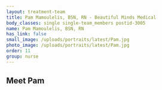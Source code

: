```yaml
---
layout: treatment-team
title: Pam Mamoulelis, BSN, RN - Beautiful Minds Medical
body_classes: single single-team_members postid-3005
name: Pam Mamoulelis, BSN, RN
has_link: false
small_image: /uploads/portraits/latest/Pam.jpg
photo_image: /uploads/portraits/latest/Pam.jpg
order: 11
group: nurse
---
```


## Meet Pam